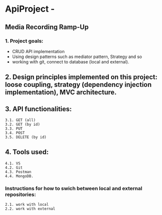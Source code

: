 # ApiProject - #

## Media Recording Ramp-Up ##

### 1. Project goals: ###

* CRUD API implementation 
* Using design patterns such as mediator pattern, Strategy and so 
* working with git, connect to database (local and external).

## 2. Design principles implemented on this project: loose coupling, strategy (dependency injection implementation), MVC architecture.

## 3. API functionalities:
	3.1. GET (all)
	3.2. GET (by id)
	3.3. PUT 
	3.4. POST
	3.5. DELETE (by id)
## 4. Tools used: 
	4.1. VS
	4.2. Git
	4.3. Postman
	4.4. MongoDB.

### Instructions for how to swich between local and external repositories:
	2.1. work with local
	2.2. work with external
